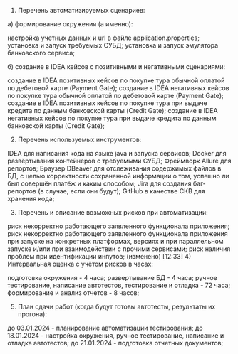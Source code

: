 1) Перечень автоматизируемых сценариев: 

а)    формирование окружения (а именно):

настройка учетных данных и url в файле application.properties;
установка и запуск требуемых СУБД;
установка и запуск эмулятора банковского сервиса;

б)    создание в IDEA кейсов с позитивными и негативными сценариями:

создание в IDEA позитивных кейсов по покупке тура обычной оплатой по дебетовой карте (Payment Gate);
создание в IDEA негативных кейсов по покупке тура обычной оплатой по дебетовой карте (Payment Gate);
создание в IDEA позитивных кейсов по покупке тура при выдаче кредита по данным банковской карты (Credit Gate);
создание в IDEA негативных кейсов по покупке тура при выдаче кредита по данным банковской карты (Credit Gate);

2) Перечень используемых инструментов:

IDEA для написания кода на языке java и запуска сервисов;
Docker для развёртывания контейнеров с требуемыми СУБД;
Фреймворк Allure для репортов;
Браузер DBeaver для отслеживания содержимых файлов в БД, с целью  корректности сохраненной информации о том, успешно ли был совершён платёж и каким способом;
Jira для создания баг-репортов (в случае, если они будут);
GitHub в качестве СКВ для хранения кода;

3) Перечень и описание возможных рисков при автоматизации:

риск некорректно работающего заявленного функционала приложения;
риск некорректно работающего заявленного функционала приложения при запуске на конкретных платформах, версиях и при параллельном запуске и/или при взаимодействии с прочими сервисами;
риск наличия проблем при идентификации инпутов;
 (изменено)
[12:33]
4) Интервальная оценка с учётом рисков в часах:

подготовка окружения - 4 часа;
развертывание БД - 4 часа;
ручное тестирование, написание автотестов, тестирование и отладка  - 72 часа;
формирование и анализ отчетов - 8 часов;

5) План сдачи работ (когда будут готовы автотесты, результаты их прогона):

до 03.01.2024  - планирование автоматизации тестирования;
до 18.01.2024  - настройка окружения, ручное тестирование, написание и отладка автотестов;
до 21.01.2024 - подготовка отчетных документов;
